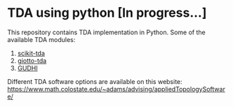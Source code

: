 # TDA using python [In progress...]
This repository contains TDA implementation in Python. Some of the available TDA modules:
1. [scikit-tda](https://docs.scikit-tda.org/en/latest/)
2. [giotto-tda](https://giotto-ai.github.io/gtda-docs/0.5.1/library.html)
3. [GUDHI](https://gudhi.inria.fr/python/latest/)

Different TDA software options are available on this website: https://www.math.colostate.edu/~adams/advising/appliedTopologySoftware/
